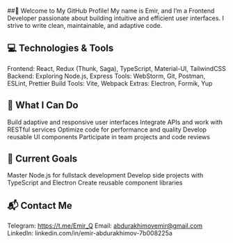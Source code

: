 ##👋 Welcome to My GitHub Profile!
My name is Emir, and I’m a Frontend Developer passionate about building intuitive and efficient user interfaces. I strive to write clean, maintainable, and adaptive code.

## 💻 Technologies & Tools
Frontend: React, Redux (Thunk, Saga), TypeScript, Material-UI, TailwindCSS
Backend: Exploring Node.js, Express
Tools: WebStorm, Git, Postman, ESLint, Prettier
Build Tools: Vite, Webpack
Extras: Electron, Formik, Yup

## 🌟 What I Can Do
Build adaptive and responsive user interfaces
Integrate APIs and work with RESTful services
Optimize code for performance and quality
Develop reusable UI components
Participate in team projects and code reviews

## 📌 Current Goals
Master Node.js for fullstack development
Develop side projects with TypeScript and Electron
Create reusable component libraries

## 📬 Contact Me
Telegram: https://t.me/Emir_Q
Email: abdurakhimovemir@gmail.com
LinkedIn: linkedin.com/in/emir-abdurakhimov-7b008225a
